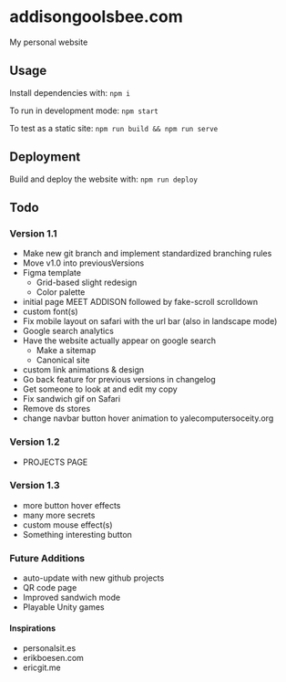 # addisongoolsbee.com

My personal website

## Usage

Install dependencies with: `npm i`

To run in development mode: `npm start`

To test as a static site: `npm run build && npm run serve`

## Deployment

Build and deploy the website with: `npm run deploy`

## Todo

### Version 1.1

- Make new git branch and implement standardized branching rules
- Move v1.0 into previousVersions
- Figma template
  - Grid-based slight redesign
  - Color palette
- initial page MEET ADDISON followed by fake-scroll scrolldown
- custom font(s)
- Fix mobile layout on safari with the url bar (also in landscape mode)
- Google search analytics
- Have the website actually appear on google search
  - Make a sitemap
  - Canonical site
- custom link animations & design
- Go back feature for previous versions in changelog
- Get someone to look at and edit my copy
- Fix sandwich gif on Safari
- Remove ds stores
- change navbar button hover animation to yalecomputersoceity.org

### Version 1.2

- PROJECTS PAGE

### Version 1.3

- more button hover effects
- many more secrets
- custom mouse effect(s)
- Something interesting button

### Future Additions

- auto-update with new github projects
- QR code page
- Improved sandwich mode
- Playable Unity games

#### Inspirations

- personalsit.es
- erikboesen.com
- ericgit.me
